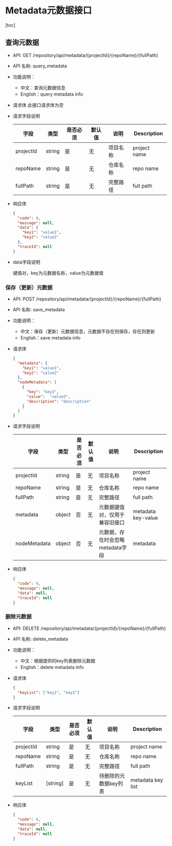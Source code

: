 # Metadata元数据接口

[toc]

## 查询元数据

- API: GET /repository/api/metadata/{projectId}/{repoName}/{fullPath}
- API 名称: query_metadata
- 功能说明：
  - 中文：查询元数据信息
  - English：query metadata info
- 请求体
  此接口请求体为空

- 请求字段说明

  |字段|类型|是否必须|默认值|说明|Description|
  |---|---|---|---|---|---|
  |projectId|string|是|无|项目名称|project name|
  |repoName|string|是|无|仓库名称|repo name|
  |fullPath|string|是|无|完整路径|full path|

- 响应体

  ``` json
  {
    "code": 0,
    "message": null,
    "data": {
      "key1": "value1",
      "key2": "value2"
    },
    "traceId": null
  }
  ```

- data字段说明

  键值对，key为元数据名称，value为元数据值

### 保存（更新）元数据

- API: POST /repository/api/metadata/{projectId}/{repoName}/{fullPath}
- API 名称: save_metadata
- 功能说明：
  - 中文：保存（更新）元数据信息，元数据不存在则保存，存在则更新
  - English：save metadata info
- 请求体

  ```json
  {
    "metadata": {
      "key1": "value1",
      "key2": "value2"
    },
    "nodeMetadata": [
      {
        "key": "key3",
        "value":  "value3",
        "description": "description"
      }
    ]
  }
  ```

- 请求字段说明

  | 字段        | 类型     |是否必须|默认值| 说明                   |Description|
  |--------|---|---|----------------------|---|---|
  | projectId | string |是|无| 项目名称                 |project name|
  | repoName  | string |是|无| 仓库名称                 |repo name|
  | fullPath  | string |是|无| 完整路径                 |full path|
  | metadata  | object |否|无| 元数据键值对，仅用于兼容旧接口      |metadata key-value|
  | nodeMetadata | object |否|无| 元数据，存在时会忽略metadata字段 |metadata|

- 响应体

  ``` json
  {
    "code": 0,
    "message": null,
    "data": null,
    "traceId": null
  }
  ```

### 删除元数据

- API: DELETE /repository/api/metadata/{projectId}/{repoName}/{fullPath}
- API 名称: delete_metadata
- 功能说明：
  - 中文：根据提供的key列表删除元数据
  - English：delete metadata info
- 请求体

  ```json
  {
    "keyList": ["key1", "key2"]
  }
  ```

- 请求字段说明

  |字段|类型|是否必须|默认值|说明|Description|
  |---|---|---|---|---|---|
  |projectId|string|是|无|项目名称|project name|
  |repoName|string|是|无|仓库名称|repo name|
  |fullPath|string|是|无|完整路径|full path|
  |keyList|[string]|是|无|待删除的元数据key列表|metadata key list|

- 响应体

  ``` json
  {
    "code": 0,
    "message": null,
    "data": null,
    "traceId": null
  }
  ```

